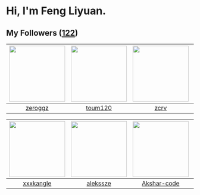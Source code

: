 # Hi, I'm Feng Liyuan.

## My Followers ([122](https://github.com/SunRunAway?tab=followers))

| <img src="https://avatars.githubusercontent.com/u/55519398?v=4" width="150" height="150" /> | <img src="https://avatars.githubusercontent.com/u/57785890?v=4" width="150" height="150" /> | <img src="https://avatars.githubusercontent.com/u/119645983?v=4" width="150" height="150" /> | <img src="https://avatars.githubusercontent.com/u/44160838?v=4" width="150" height="150" /> |
| :-----------------------------------------------------------------------------------------: | :-----------------------------------------------------------------------------------------: | :------------------------------------------------------------------------------------------: | :-----------------------------------------------------------------------------------------: |
|                            [zeroggz](https://github.com/zeroggz)                            |                            [toum120](https://github.com/toum120)                            |                                [zcrv](https://github.com/zcrv)                               |                           [Gravifer](https://github.com/Gravifer)                           |

| <img src="https://avatars.githubusercontent.com/u/88874211?v=4" width="150" height="150" /> | <img src="https://avatars.githubusercontent.com/u/65283311?v=4" width="150" height="150" /> | <img src="https://avatars.githubusercontent.com/u/59618640?v=4" width="150" height="150" /> | <img src="https://avatars.githubusercontent.com/u/51537937?v=4" width="150" height="150" /> |
| :-----------------------------------------------------------------------------------------: | :-----------------------------------------------------------------------------------------: | :-----------------------------------------------------------------------------------------: | :-----------------------------------------------------------------------------------------: |
|                          [xxxkangle](https://github.com/xxxkangle)                          |                           [alekssze](https://github.com/alekssze)                           |                        [Akshar-code](https://github.com/Akshar-code)                        |                 [SunRunAwayAwayAway](https://github.com/SunRunAwayAwayAway)                 |